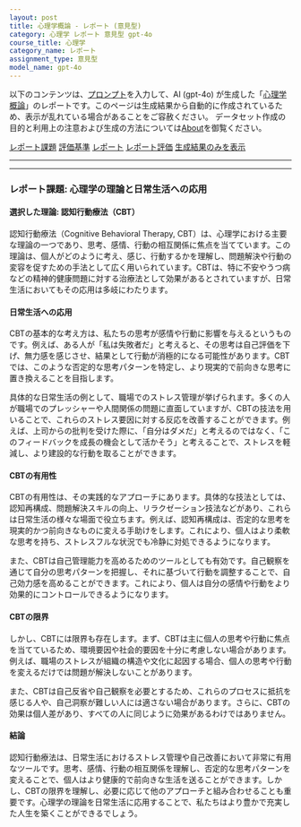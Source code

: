 ```yaml
---
layout: post
title: 心理学概論 - レポート (意見型)
category: 心理学 レポート 意見型 gpt-4o
course_title: 心理学
category_name: レポート
assignment_type: 意見型
model_name: gpt-4o
---
```


以下のコンテンツは、[プロンプト](https://github.com/takedatoshiyuki/synthetic_assignments/tree/main/generated/心理学/gpt-4o/prompt_レポート-意見型.md)を入力して、AI (gpt-4o) が生成した「[心理学概論](/contents/心理学/)」のレポートです。このページは生成結果から自動的に作成されているため、表示が乱れている場合があることをご容赦ください。
データセット作成の目的と利用上の注意および生成の方法については[About](/About)を御覧ください。

[レポート課題](../レポート課題-意見型)
[評価基準](../評価基準-意見型)
[レポート](../レポート-意見型)
[レポート評価](../レポート評価-意見型)
[生成結果のみを表示](https://github.com/takedatoshiyuki/synthetic_assignments/tree/main/generated/心理学/gpt-4o/レポート-意見型.md)
  

***
***
  
### レポート課題: 心理学の理論と日常生活への応用

#### 選択した理論: 認知行動療法（CBT）

認知行動療法（Cognitive Behavioral Therapy, CBT）は、心理学における主要な理論の一つであり、思考、感情、行動の相互関係に焦点を当てています。この理論は、個人がどのように考え、感じ、行動するかを理解し、問題解決や行動の変容を促すための手法として広く用いられています。CBTは、特に不安やうつ病などの精神的健康問題に対する治療法として効果があるとされていますが、日常生活においてもその応用は多岐にわたります。

#### 日常生活への応用

CBTの基本的な考え方は、私たちの思考が感情や行動に影響を与えるというものです。例えば、ある人が「私は失敗者だ」と考えると、その思考は自己評価を下げ、無力感を感じさせ、結果として行動が消極的になる可能性があります。CBTでは、このような否定的な思考パターンを特定し、より現実的で前向きな思考に置き換えることを目指します。

具体的な日常生活の例として、職場でのストレス管理が挙げられます。多くの人が職場でのプレッシャーや人間関係の問題に直面していますが、CBTの技法を用いることで、これらのストレス要因に対する反応を改善することができます。例えば、上司からの批判を受けた際に、「自分はダメだ」と考えるのではなく、「このフィードバックを成長の機会として活かそう」と考えることで、ストレスを軽減し、より建設的な行動を取ることができます。

#### CBTの有用性

CBTの有用性は、その実践的なアプローチにあります。具体的な技法としては、認知再構成、問題解決スキルの向上、リラクゼーション技法などがあり、これらは日常生活の様々な場面で役立ちます。例えば、認知再構成は、否定的な思考を現実的かつ前向きなものに変える手助けをします。これにより、個人はより柔軟な思考を持ち、ストレスフルな状況でも冷静に対処できるようになります。

また、CBTは自己管理能力を高めるためのツールとしても有効です。自己観察を通じて自分の思考パターンを把握し、それに基づいて行動を調整することで、自己効力感を高めることができます。これにより、個人は自分の感情や行動をより効果的にコントロールできるようになります。

#### CBTの限界

しかし、CBTには限界も存在します。まず、CBTは主に個人の思考や行動に焦点を当てているため、環境要因や社会的要因を十分に考慮しない場合があります。例えば、職場のストレスが組織の構造や文化に起因する場合、個人の思考や行動を変えるだけでは問題が解決しないことがあります。

また、CBTは自己反省や自己観察を必要とするため、これらのプロセスに抵抗を感じる人や、自己洞察が難しい人には適さない場合があります。さらに、CBTの効果は個人差があり、すべての人に同じように効果があるわけではありません。

#### 結論

認知行動療法は、日常生活におけるストレス管理や自己改善において非常に有用なツールです。思考、感情、行動の相互関係を理解し、否定的な思考パターンを変えることで、個人はより健康的で前向きな生活を送ることができます。しかし、CBTの限界を理解し、必要に応じて他のアプローチと組み合わせることも重要です。心理学の理論を日常生活に応用することで、私たちはより豊かで充実した人生を築くことができるでしょう。

